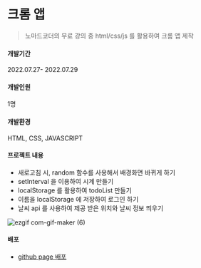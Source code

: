 # 크롬 앱
> 노마드코더의 무료 강의 중 html/css/js 를 활용하여 크롬 앱 제작

#### 개발기간
2022.07.27- 2022.07.29

#### 개발인원 
1명<br>

#### 개발환경
 HTML, CSS, JAVASCRIPT 
 
#### 프로젝트 내용

<ul>
  <li>새로고침 시, random 함수를 사용해서 배경화면 바뀌게 하기</li>
  <li>setInterval 을 이용하여 시계 만들기</li>
  <li>localStorage 를 활용하여 todoList 만들기</li>
  <li>이름을 localStorage 에 저장하여 로그인 하기</li>
  <li>날씨 api 를 사용하여 제공 받은 위치와 날씨 정보 띄우기</li>
</ul>

![ezgif com-gif-maker (6)](https://user-images.githubusercontent.com/85010698/183570791-74dfc718-7ca4-42e8-8061-bbac9a36ed21.gif)


#### 배포

- [github page 배포](https://yun2-ee.github.io/momentum)

